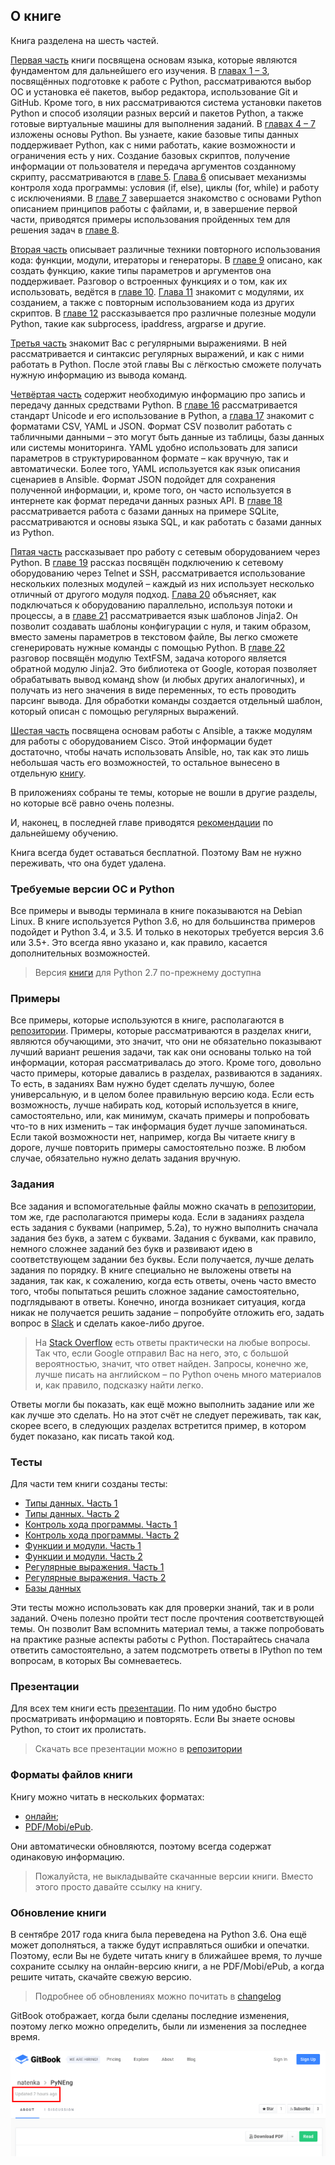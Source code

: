 ## О книге

Книга разделена на шесть частей.

[Первая часть](book/Part_I.md) книги посвящена основам языка, которые являются фундаментом для дальнейшего его изучения. В [главах 1 – 3](book/01_intro/README.md), посвящённых подготовке к работе с Python, рассматриваются выбор ОС и установка её пакетов, выбор редактора, использование Git и GitHub. Кроме того, в них рассматриваются система установки пакетов Python и способ изоляции разных версий и пакетов Python, а также готовые виртуальные машины для выполнения заданий. В [главах 4 – 7](book/04_data_structures/README.md) изложены основы Python. Вы узнаете, какие базовые типы данных поддерживает Python, как с ними работать, какие возможности и ограничения есть у них. Создание базовых скриптов, получение информации от пользователя и передача аргументов созданному скрипту, рассматриваются в [главе 5](book/05_basic_scripts/README.md). [Глава 6](book/06_control_structures/README.md) описывает механизмы контроля хода программы: условия (if, else), циклы (for, while) и работу с исключениями. В [главе 7](book/07_files/README.md) завершается знакомство с основами Python описанием принципов работы с файлами, и, в завершение первой части, приводятся примеры использования пройденных тем для решения задач в [главе 8](book/08_python_basic_examples/README.md).

[Вторая часть](book/Part_II.md) описывает различные техники повторного использования кода: функции, модули, итераторы и генераторы. В [главе 9](book/09_functions/README.md) описано, как создать функцию, какие типы параметров и аргументов она поддерживает. Разговор о встроенных функциях и о том, как их использовать, ведётся в [главе 10](book/10_useful_functions/README.md). [Глава 11](book/11_modules/README.md) знакомит с модулями, их созданием, а также с повторным использованием кода из других скриптов. В [главе 12](book/12_useful_modules/README.md) рассказывается про различные полезные модули Python, такие как subprocess, ipaddress, argparse и другие.

[Третья часть](book/Part_III.md) знакомит Вас с регулярными выражениями. В ней рассматривается и синтаксис регулярных выражений, и как с ними работать в Python. После этой главы Вы с лёгкостью сможете получать нужную информацию из вывода команд.

[Четвёртая часть](book/Part_IV.md) содержит необходимую информацию про запись и передачу данных средствами Python. В [главе 16](book/16_unicode/README.md) рассматривается стандарт Unicode и его использование в Python, а [глава 17](book/17_serialization/README.md) знакомит с форматами CSV, YAML и JSON. Формат CSV позволит работать с табличными данными – это могут быть данные из таблицы, базы данных или системы мониторинга. YAML удобно использовать для записи параметров в структурированном формате – как вручную, так и автоматически. Более того, YAML используется как язык описания сценариев в Ansible. Формат JSON подойдет для сохранения полученной информации, и, кроме того, он часто используется в интернете как формат передачи данных разных API. В [главе 18](book/18_db/README.md) рассматривается работа с базами данных на примере SQLite, рассматриваются и основы языка SQL, и как работать с базами данных из Python.

[Пятая часть](book/Part_III.md) рассказывает про работу с сетевым оборудованием через Python. В [главе 19](book/19_ssh_telnet/README.md) рассказ посвящён подключению к сетевому оборудованию через Telnet и SSH, рассматривается использование нескольких полезных модулей – каждый из них использует несколько отличный от другого модуля подход. [Глава 20](book/20_concurrent_connections/README.md) объясняет, как подключаться к оборудованию параллельно, используя потоки и процессы, а в [главе 21](book/21_jinja2/README.md) рассматривается язык шаблонов Jinja2. Он позволит создавать шаблоны конфигурации с нуля, и таким образом, вместо замены параметров в текстовом файле, Вы легко сможете сгенерировать нужные команды с помощью Python. В [главе 22](book/22_textfsm/README.md) разговор посвящён модулю TextFSM, задача которого является обратной модулю Jinja2. Это библиотека от Google, которая позволяет обрабатывать вывод команд show (и любых других аналогичных), и получать из него значения в виде переменных, то есть проводить парсинг вывода. Для обработки команды создается отдельный шаблон, который описан с помощью регулярных выражений.

[Шестая часть](book/Part_VI.md) посвящена основам работы с Ansible, а также модулям для работы с оборудованием Cisco. Этой информации будет достаточно, чтобы начать использовать Ansible, но, так как это лишь небольшая часть его возможностей, то остальное вынесено в отдельную [книгу](https://legacy.gitbook.com/book/natenka/ansible-dlya-setevih-inzhenerov/details).

В приложениях собраны те темы, которые не вошли в другие разделы, но которые всё равно очень полезны.

И, наконец, в последней главе приводятся [рекомендации](resources/README.md) по дальнейшему обучению.

Книга всегда будет оставаться бесплатной. Поэтому Вам не нужно переживать, что она будет удалена.

### Требуемые версии ОС и Python

Все примеры и выводы терминала в книге показываются на Debian Linux. В книге используется Python 3.6, но для большинства примеров подойдет и Python 3.4, и 3.5. И только в некоторых требуется версия 3.6 или 3.5+. Это всегда явно указано и, как правило, касается дополнительных возможностей.

> Версия [книги](https://natenka.gitbooks.io/pyneng/content/v/python2.7) для Python 2.7 по-прежнему доступна

### Примеры

Все примеры, которые используются в книге, располагаются в [репозитории](https://github.com/natenka/pyneng-examples-exercises). Примеры, которые рассматриваются в разделах книги, являются обучающими, это значит, что они не обязательно показывают лучший вариант решения задачи, так как они основаны только на той информации, которая рассматривалась до этого. Кроме того, довольно часто примеры, которые давались в разделах, развиваются в заданиях. То есть, в заданиях Вам нужно будет сделать лучшую, более универсальную, и в целом более правильную версию кода. Если есть возможность, лучше набирать код, который используется в книге, самостоятельно, или, как минимум, скачать примеры и попробовать что-то в них изменить – так информация будет лучше запоминаться. Если такой возможности нет, например, когда Вы читаете книгу в дороге, лучше повторить примеры самостоятельно позже. В любом случае, обязательно нужно делать задания вручную.

### Задания

Все задания и вспомогательные файлы можно скачать в [репозитории](https://github.com/natenka/pyneng-examples-exercises), том же, где располагаются примеры кода. Если в заданиях раздела есть задания с буквами (например, 5.2a), то нужно выполнить сначала задания без букв, а затем с буквами. Задания с буквами, как правило, немного сложнее заданий без букв и развивают идею в соответствующем задании без буквы. Если получается, лучше делать задания по порядку. В книге специально не выложены ответы на задания, так как, к сожалению, когда есть ответы, очень часто вместо того, чтобы попытаться решить сложное задание самостоятельно, подглядывают в ответы. Конечно, иногда возникает ситуация, когда никак не получается решить задание – попробуйте отложить его, задать вопрос в [Slack](https://pyneng-slack.herokuapp.com) и сделать какое-либо другое.

> На [Stack Overflow](https://stackoverflow.com) есть ответы практически на любые вопросы. Так что, если Google отправил Вас на него, это, с большой вероятностью, значит, что ответ найден. Запросы, конечно же, лучше писать на английском – по Python очень много материалов и, как правило, подсказку найти легко.

Ответы могли бы показать, как ещё можно выполнить задание или же как лучше это сделать. Но на этот счёт не следует переживать, так как, скорее всего, в следующих разделах встретится пример, в котором будет показано, как писать такой код.

### Тесты


Для части тем книги созданы тесты:

* [Типы данных. Часть 1](https://goo.gl/forms/xKHX5xNM8Pv5sQDf2)
* [Типы данных. Часть 2](https://goo.gl/forms/igxR3ub3tQg3ycX53)
* [Контроль хода программы. Часть 1](https://goo.gl/forms/2TmGcrhG11h2SdLn1)
* [Контроль хода программы. Часть 2](https://goo.gl/forms/KZGaDquGlUmOz2kG3)
* [Функции и модули. Часть 1](https://goo.gl/forms/M1DpbdD0brVbdp1G3)
* [Функции и модули. Часть 2](https://goo.gl/forms/rNvdX9bHw8wLajJp2)
* [Регулярные выражения. Часть 1](https://goo.gl/forms/5UpkJbm1dORqs4bP2)
* [Регулярные выражения. Часть 2](https://goo.gl/forms/ltuOAO62yLlZkEmm1)
* [Базы данных](https://goo.gl/forms/wtGgmWg0vow1Cyqo1)

Эти тесты можно использовать как для проверки знаний, так и в роли заданий. Очень полезно пройти тест после прочтения соответствующей темы. Он позволит Вам вспомнить материал темы, а также попробовать на практике разные аспекты работы с Python. Постарайтесь сначала ответить самостоятельно, а затем подсмотреть ответы в IPython по тем вопросам, в которых Вы сомневаетесь.

### Презентации

Для всех тем книги есть [презентации](https://github.com/natenka/pyneng-slides). По ним удобно быстро просматривать информацию и повторять. Если Вы знаете основы Python, то стоит их пролистать.

> Скачать все презентации можно в [репозитории](https://github.com/natenka/pyneng-slides/tree/py3-pdf)

### Форматы файлов книги

Книгу можно читать в нескольких форматах:

* [онлайн](https://natenka.gitbooks.io/pyneng/content);
* [PDF/Mobi/ePub](https://www.gitbook.com/book/natenka/pyneng/details).

Они автоматически обновляются, поэтому всегда содержат одинаковую информацию.

> Пожалуйста, не выкладывайте скачанные версии книги. Вместо этого просто давайте ссылку на книгу.

### Обновление книги

В сентябре 2017 года книга была переведена на Python 3.6. Она ещё может дополняться, а также будут исправляться ошибки и опечатки. Поэтому, если Вы не будете читать книгу в ближайшее время, то лучше сохраните ссылку на онлайн-версию книги, а не PDF/Mobi/ePub, а когда решите читать, скачайте свежую версию. 

> Подробнее об обновлениях можно почитать в [changelog](CHANGELOG.md)

GitBook отображает, когда были сделаны последние изменения, поэтому легко можно определить, были ли изменения за последнее время.

![gitbook_update.png](https://raw.githubusercontent.com/natenka/PyNEng/master/images/gitbook_update.png)
